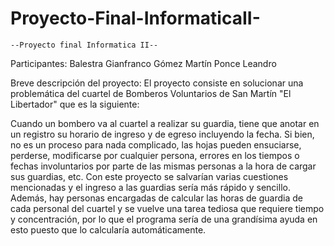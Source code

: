 # Proyecto-Final-InformaticaII-
    --Proyecto final Informatica II--

Participantes: Balestra Gianfranco
               Gómez Martín
               Ponce Leandro
               
Breve descripción del proyecto: 
  El proyecto consiste en solucionar una problemática del cuartel de Bomberos Voluntarios de San Martín "El Libertador" que es la siguiente:
  
  Cuando un bombero va al cuartel a realizar su guardia, tiene que anotar en un registro su horario de ingreso y de egreso incluyendo la fecha. Si bien, no es un proceso para nada complicado, 
las hojas pueden ensuciarse, perderse, modificarse por cualquier persona, errores en los tiempos o fechas involuntarios por parte de las mismas personas a la hora de cargar sus guardias, etc. Con 
este proyecto se salvarían varias cuestiones mencionadas y el ingreso a las guardias sería más rápido y sencillo. Además, hay personas encargadas de calcular las horas de guardia de cada personal del cuartel
y se vuelve una tarea tediosa que requiere tiempo y concentración, por lo que el programa sería de una grandísima ayuda en esto puesto que lo calcularía automáticamente.
